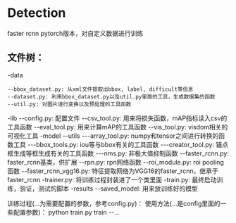 # Detection

faster rcnn pytorch版本，对自定义数据进行训练

## 文件树：

-data  

    --bbox_dataset.py: 从xml文件提取出bbox, label, difficult等信息
    --dataset.py: 利用bbox_dataset.py以及util.py里面的工具，生成数据集的函数
    --util.py: 对图片进行变换以及预处理的工具函数
-lib
    --config.py: 配置文件
    --csv_tool.py: 用来将损失函数，mAP指标读入csv的工具函数
    --eval_tool.py: 用来计算mAP的工具函数
    --vis_tool.py: visdom相关的可视化工具
-model
    --utils
        ---array_tool.py: numpy和tensor之间进行转换的函数工具
        ---bbox_tools.py: iou等与bbox有关的工具函数
        ---creator_tool.py: 锚点框生成等框生成有关的工具函数
        ---nms.py: 非极大值抑制函数
    --faster_rcnn.py: faster_rcnn基类，供扩展
    --rpn.py: rpn网络函数
    --roi_module.py: roi pooling函数
    --faster_rcnn_vgg16.py: 特征提取网络为VGG16的faster_rcnn，继承于faster_rcnn
-trainer.py: 将训练过程封装进了一个类里面
-train.py: 最终启动训练，验证，测试的脚本
-results
    --saved_model: 用来放训练好的模型

训练过程(...为需要配置的参数，参考config.py)：
使用方法(...是config里面的一些配置参数)：
python train.py train --...

